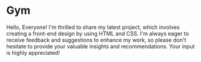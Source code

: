 # Gym
Hello, Everyone! I'm thrilled to share my latest project, which involves creating a front-end design by using HTML and CSS. I'm always eager to receive feedback and suggestions to enhance my work, so please don't hesitate to provide your valuable insights and recommendations. Your input is highly appreciated!
